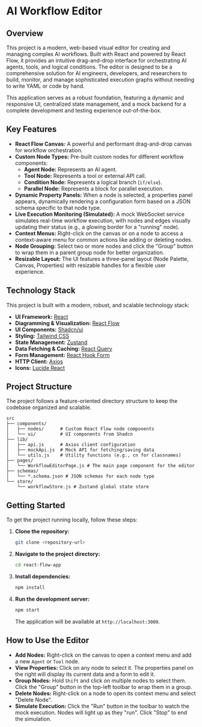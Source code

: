 # AI Workflow Editor

## Overview

This project is a modern, web-based visual editor for creating and managing complex AI workflows. Built with React and powered by React Flow, it provides an intuitive drag-and-drop interface for orchestrating AI agents, tools, and logical conditions. The editor is designed to be a comprehensive solution for AI engineers, developers, and researchers to build, monitor, and manage sophisticated execution graphs without needing to write YAML or code by hand.

This application serves as a robust foundation, featuring a dynamic and responsive UI, centralized state management, and a mock backend for a complete development and testing experience out-of-the-box.

## Key Features

- **React Flow Canvas:** A powerful and performant drag-and-drop canvas for workflow orchestration.
- **Custom Node Types:** Pre-built custom nodes for different workflow components:
  - **Agent Node:** Represents an AI agent.
  - **Tool Node:** Represents a tool or external API call.
  - **Condition Node:** Represents a logical branch (`if/else`).
  - **Parallel Node:** Represents a block for parallel execution.
- **Dynamic Property Panels:** When a node is selected, a properties panel appears, dynamically rendering a configuration form based on a JSON schema specific to that node type.
- **Live Execution Monitoring (Simulated):** A mock WebSocket service simulates real-time workflow execution, with nodes and edges visually updating their status (e.g., a glowing border for a "running" node).
- **Context Menus:** Right-click on the canvas or on a node to access a context-aware menu for common actions like adding or deleting nodes.
- **Node Grouping:** Select two or more nodes and click the "Group" button to wrap them in a parent group node for better organization.
- **Resizable Layout:** The UI features a three-panel layout (Node Palette, Canvas, Properties) with resizable handles for a flexible user experience.

## Technology Stack

This project is built with a modern, robust, and scalable technology stack:

- **UI Framework:** [React](https://reactjs.org/)
- **Diagramming & Visualization:** [React Flow](https://reactflow.dev/)
- **UI Components:** [Shadcn/ui](https://ui.shadcn.com/)
- **Styling:** [Tailwind CSS](https://tailwindcss.com/)
- **State Management:** [Zustand](https://github.com/pmndrs/zustand)
- **Data Fetching & Caching:** [React Query](https://tanstack.com/query/v4)
- **Form Management:** [React Hook Form](https://react-hook-form.com/)
- **HTTP Client:** [Axios](https://axios-http.com/)
- **Icons:** [Lucide React](https://lucide.dev/)

## Project Structure

The project follows a feature-oriented directory structure to keep the codebase organized and scalable.

```
src
├── components/
│   ├── nodes/      # Custom React Flow node components
│   └── ui/         # UI components from Shadcn
├── lib/
│   ├── api.js      # Axios client configuration
│   ├── mockApi.js  # Mock API for fetching/saving data
│   └── utils.js    # Utility functions (e.g., cn for classnames)
├── pages/
│   └── WorkflowEditorPage.js # The main page component for the editor
├── schemas/
│   └── *.schema.json # JSON schemas for each node type
└── store/
    └── workflowStore.js # Zustand global state store
```

## Getting Started

To get the project running locally, follow these steps:

1.  **Clone the repository:**
    ```bash
    git clone <repository-url>
    ```

2.  **Navigate to the project directory:**
    ```bash
    cd react-flow-app
    ```

3.  **Install dependencies:**
    ```bash
    npm install
    ```

4.  **Run the development server:**
    ```bash
    npm start
    ```
    The application will be available at `http://localhost:3000`.

## How to Use the Editor

- **Add Nodes:** Right-click on the canvas to open a context menu and add a new `Agent` or `Tool` node.
- **View Properties:** Click on any node to select it. The properties panel on the right will display its current data and a form to edit it.
- **Group Nodes:** Hold `Shift` and click on multiple nodes to select them. Click the "Group" button in the top-left toolbar to wrap them in a group.
- **Delete Nodes:** Right-click on a node to open its context menu and select "Delete Node".
- **Simulate Execution:** Click the "Run" button in the toolbar to watch the mock execution. Nodes will light up as they "run". Click "Stop" to end the simulation.
```
